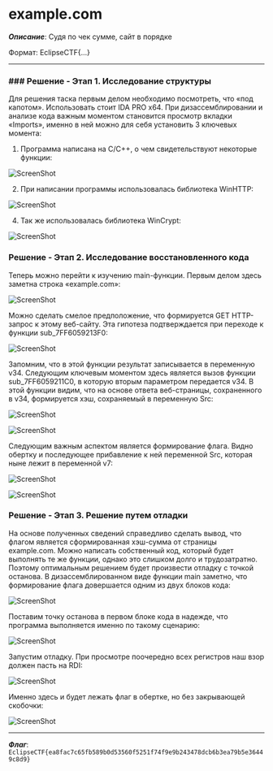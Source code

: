 # example.com

***Описание***: Судя по чек сумме, сайт в порядке

Формат: EclipseCTF{...}

---
### ### Решение - Этап 1. Исследование структуры

Для решения таска первым делом необходимо посмотреть, что «под капотом». Использовать стоит IDA PRO x64. При дизассемблировании и анализе кода важным моментом становится просмотр вкладки «Imports», именно в ней можно для себя установить 3 ключевых момента:

1. Программа написана на C/C++, о чем свидетельствуют некоторые функции:

![ScreenShot](Assets/For_Tasks/example.com-1.png)

2. При написании программы использовалась библиотека WinHTTP:

![ScreenShot](Assets/For_Tasks/example.com-2.png)

4. Так же использовалась библиотека WinCrypt:

![ScreenShot](Assets/For_Tasks/example.com-3.png)

### Решение - Этап 2. Исследование восстановленного кода

Теперь можно перейти к изучению main-функции. Первым делом здесь заметна строка «example.com»:

![ScreenShot](Assets/For_Tasks/example.com-4.png)

Можно сделать смелое предположение, что формируется GET HTTP-запрос к этому веб-сайту. Эта гипотеза подтверждается при переходе к функции sub\_7FF6059213F0:

![ScreenShot](Assets/For_Tasks/example.com-5.png)

Запомним, что в этой функции результат записывается в переменную v34. Следующим ключевым моментом здесь является вызов функции sub\_7FF6059211C0, в которую вторым параметром передается v34. В этой функции видим, что на основе ответа веб-страницы, сохраненного в v34, формируется хэш, сохраняемый в переменную Src:

![ScreenShot](Assets/For_Tasks/example.com-6.png)

![ScreenShot](Assets/For_Tasks/example.com-7.png)

Следующим важным аспектом является формирование флага. Видно обертку и последующее прибавление к ней переменной Src, которая ныне лежит в переменной v7:

![ScreenShot](Assets/For_Tasks/example.com-8.png)

![ScreenShot](Assets/For_Tasks/example.com-9.png)

### Решение - Этап 3. Решение путем отладки

На основе полученных сведений справедливо сделать вывод, что флагом является сформированная хэш-сумма от страницы example.com. Можно написать собственный код, который будет выполнять те же функции, однако это слишком долго и трудозатратно. Поэтому оптимальным решением будет произвести отладку с точкой останова. В дизассемблированном виде функции main заметно, что формирование флага довершается одним из двух блоков кода:

![ScreenShot](Assets/For_Tasks/example.com-10.png)

Поставим точку останова в первом блоке кода в надежде, что программа выполняется именно по такому сценарию:

![ScreenShot](Assets/For_Tasks/example.com-11.png)

Запустим отладку. При просмотре поочередно всех регистров наш взор должен пасть на RDI:

![ScreenShot](Assets/For_Tasks/example.com-12.png)

Именно здесь и будет лежать флаг в обертке, но без закрывающей скобочки:

![ScreenShot](Assets/For_Tasks/example.com-13.png)

---

***Флаг***: `EclipseCTF{ea8fac7c65fb589b0d53560f5251f74f9e9b243478dcb6b3ea79b5e36449c8d9}`
